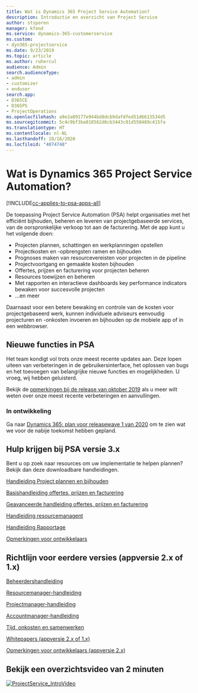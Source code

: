 ```yaml
---
title: Wat is Dynamics 365 Project Service Automation?
description: Introductie en overzicht van Project Service
author: stsporen
manager: kfend
ms.service: dynamics-365-customerservice
ms.custom:
- dyn365-projectservice
ms.date: 9/23/2019
ms.topic: article
ms.author: ruhercul
audience: Admin
search.audienceType:
- admin
- customizer
- enduser
search.app:
- D365CE
- D365PS
- ProjectOperations
ms.openlocfilehash: a9e2a09177e944bd8dcb9dafdfed51d6613534d5
ms.sourcegitcommit: 5c4c9bf3ba018562d6cb3443c01d550489c415fa
ms.translationtype: HT
ms.contentlocale: nl-NL
ms.lasthandoff: 10/16/2020
ms.locfileid: "4074748"
---
```

# <a name="what-is-dynamics-365-project-service-automation"></a>Wat is Dynamics 365 Project Service Automation?

[!INCLUDE[cc-applies-to-psa-apps-all](../includes/cc-applies-to-psa-apps-all.md)]

De toepassing Project Service Automation (PSA) helpt organisaties met het efficiënt bijhouden, beheren en leveren van projectgebaseerde services, van de oorspronkelijke verkoop tot aan de facturering. Met de app kunt u het volgende doen:

- Projecten plannen, schattingen en werkplanningen opstellen
- Projectkosten en -opbrengsten ramen en bijhouden
- Prognoses maken van resourcevereisten voor projecten in de pipeline
- Projectvoortgang en gemaakte kosten bijhouden
- Offertes, prijzen en facturering voor projecten beheren
- Resources toewijzen en beheren
- Met rapporten en interactieve dashboards key performance indicators bewaken voor succesvolle projecten
- ...en meer

Daarnaast voor een betere bewaking en controle van de kosten voor projectgebaseerd werk, kunnen individuele adviseurs eenvoudig projecturen en -onkosten invoeren en bijhouden op de mobiele app of in een webbrowser.

## <a name="whats-new-in-psa"></a>Nieuwe functies in PSA
Het team kondigt vol trots onze meest recente updates aan. Deze lopen uiteen van verbeteringen in de gebruikersinterface, het oplossen van bugs en het toevoegen van belangrijke nieuwe functies en mogelijkheden. U vroeg, wij hebben geluisterd.

Bekijk de [opmerkingen bij de release van oktober 2019](https://docs.microsoft.com/dynamics365-release-plan/2019wave2/index) als u meer wilt weten over onze meest recente verbeteringen en aanvullingen.

### <a name="in-development"></a>In ontwikkeling
Ga naar [Dynamics 365: plan voor releasewave 1 van 2020](https://docs.microsoft.com/dynamics365-release-plan/2020wave1/index) om te zien wat we voor de nabije toekomst hebben gepland.

## <a name="get-help-with-psa-version-3x"></a>Hulp krijgen bij PSA versie 3.x
Bent u op zoek naar resources om uw implementatie te helpen plannen? Bekijk dan deze downloadbare handleidingen.

 [Handleiding Project plannen en bijhouden](../psa/implementation-guides/project-planning-tracking.md)

 [Basishandleiding offertes, prijzen en facturering](../psa/implementation-guides/begin-quoting-pricing-billing.md)

 [Geavanceerde handleiding offertes, prijzen en facturering](../psa/implementation-guides/adv-quoting-pricing-billing.md)

 [Handleiding resourcemanagent](../psa/implementation-guides/resource-management-guide.md)

 [Handleiding Rapportage](../psa/implementation-guides/reporting-guide.md)

 [Opmerkingen voor ontwikkelaars](../psa/developer-guides/overview-dev-notes-v3.x.md)

## <a name="guidance-for-earlier-versions-app-version-2x-or-1x"></a>Richtlijn voor eerdere versies (appversie 2.x of 1.x)
 [Beheerdershandleiding](../psa/admin-guide.md)

 [Resourcemanager-handleiding](../psa/resource-manager-guide.md)

 [Projectmanager-handleiding](../psa/project-manager-guide.md)

 [Accountmanager-handleiding](../psa/account-manager-guide.md)

 [Tijd, onkosten en samenwerken](../psa/time-expense-collaboration-guide.md)

 [Whitepapers (appversie 2.x of 1.x)](../psa/white-papers.md)

 [Opmerkingen voor ontwikkelaars (appversie 2.x)](../psa/developer-guides/add-custom-qoi-forms-v2.x.md)

 ## <a name="watch-a-2-minute-overview-video"></a>Bekijk een overzichtsvideo van 2 minuten
 <a name="heroArea"></a> [![ProjectService_IntroVideo](../psa/media/project-service-intro-video.png "ProjectService_IntroVideo")](https://go.microsoft.com/fwlink/p/?LinkId=799457)


